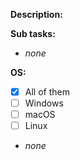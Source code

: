 **Description:**  
<!-- please describe as detailed as possible your task or issue -->

**Sub tasks:**  
<!--
If this issue can divided to multiple smaller tasks consider format below to create subtasks
- [ ] task 1
-->
- *none*

**OS:**

- [x] All of them
- [ ] Windows
- [ ] macOS
- [ ] Linux

<!-- - #1 (hash issue id) -->
- *none*
